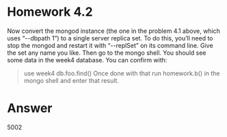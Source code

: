 # Homework 4.2

Now convert the mongod instance (the one in the problem 4.1 above, which uses “--dbpath 1”) to a single server replica set. To do this, you’ll need to stop the mongod and restart it with “--replSet” on its command line. Give the set any name you like. 
Then go to the mongo shell. You should see some data in the week4 database. You can confirm with:
> use week4
> db.foo.find()
Once done with that run
 > homework.b()
in the mongo shell and enter that result.

# Answer 
5002